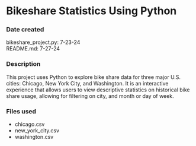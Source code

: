 # Bikeshare Statistics Using Python

### Date created

bikeshare_project.py: 7-23-24  
README.md: 7-27-24 

### Description

This project uses Python to explore bike share data for three major U.S. cities: Chicago, New York City, and Washington. It is an interactive experience that allows users to view descriptive statistics on historical bike share usage, allowing for filtering on city, and month or day of week.

### Files used
* chicago.csv
* new_york_city.csv
* washington.csv